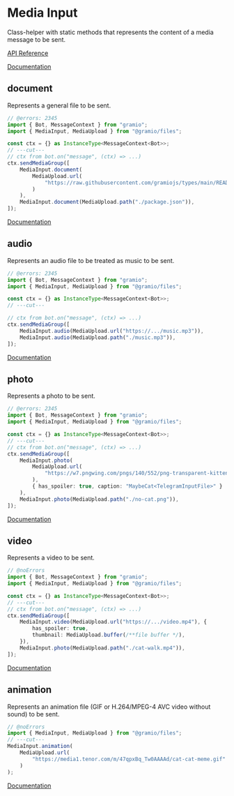 # Media Input

Class-helper with static methods that represents the content of a media message to be sent.

[API Reference](https://tsdocs.dev/docs/@gramio/files)

[Documentation](https://core.telegram.org/bots/api/#inputmedia)

## document

Represents a general file to be sent.

```ts twoslash
// @errors: 2345
import { Bot, MessageContext } from "gramio";
import { MediaInput, MediaUpload } from "@gramio/files";

const ctx = {} as InstanceType<MessageContext<Bot>>;
// ---cut---
// ctx from bot.on("message", (ctx) => ...)
ctx.sendMediaGroup([
    MediaInput.document(
        MediaUpload.url(
            "https://raw.githubusercontent.com/gramiojs/types/main/README.md"
        )
    ),
    MediaInput.document(MediaUpload.path("./package.json")),
]);
```

[Documentation](https://core.telegram.org/bots/api/#inputmediadocument)

## audio

Represents an audio file to be treated as music to be sent.

```ts twoslash
// @errors: 2345
import { Bot, MessageContext } from "gramio";
import { MediaInput, MediaUpload } from "@gramio/files";

const ctx = {} as InstanceType<MessageContext<Bot>>;
// ---cut---

// ctx from bot.on("message", (ctx) => ...)
ctx.sendMediaGroup([
    MediaInput.audio(MediaUpload.url("https://.../music.mp3")),
    MediaInput.audio(MediaUpload.path("./music.mp3")),
]);
```

[Documentation](https://core.telegram.org/bots/api/#inputmediaaudio)

## photo

Represents a photo to be sent.

```ts twoslash
// @errors: 2345
import { Bot, MessageContext } from "gramio";
import { MediaInput, MediaUpload } from "@gramio/files";

const ctx = {} as InstanceType<MessageContext<Bot>>;
// ---cut---
// ctx from bot.on("message", (ctx) => ...)
ctx.sendMediaGroup([
    MediaInput.photo(
        MediaUpload.url(
            "https://w7.pngwing.com/pngs/140/552/png-transparent-kitten-if-cats-could-talk-the-meaning-of-meow-pet-sitting-dog-pet-dog-mammal-animals-cat-like-mammal.png"
        ),
        { has_spoiler: true, caption: "MaybeCat<TelegramInputFile>" }
    ),
    MediaInput.photo(MediaUpload.path("./no-cat.png")),
]);
```

[Documentation](https://core.telegram.org/bots/api/#inputmediaphoto)

## video

Represents a video to be sent.

```ts twoslash
// @noErrors
import { Bot, MessageContext } from "gramio";
import { MediaInput, MediaUpload } from "@gramio/files";

const ctx = {} as InstanceType<MessageContext<Bot>>;
// ---cut---
// ctx from bot.on("message", (ctx) => ...)
ctx.sendMediaGroup([
    MediaInput.video(MediaUpload.url("https://.../video.mp4"), {
        has_spoiler: true,
        thumbnail: MediaUpload.buffer(/**file buffer */),
    }),
    MediaInput.photo(MediaUpload.path("./cat-walk.mp4")),
]);
```

[Documentation](https://core.telegram.org/bots/api/#inputmediavideo)

## animation

Represents an animation file (GIF or H.264/MPEG-4 AVC video without sound) to be sent.

```ts twoslash
// @noErrors
import { MediaInput, MediaUpload } from "@gramio/files";
// ---cut---
MediaInput.animation(
    MediaUpload.url(
        "https://media1.tenor.com/m/47qpxBq_Tw0AAAAd/cat-cat-meme.gif"
    )
);
```

[Documentation](https://core.telegram.org/bots/api/#inputmediaanimation)
